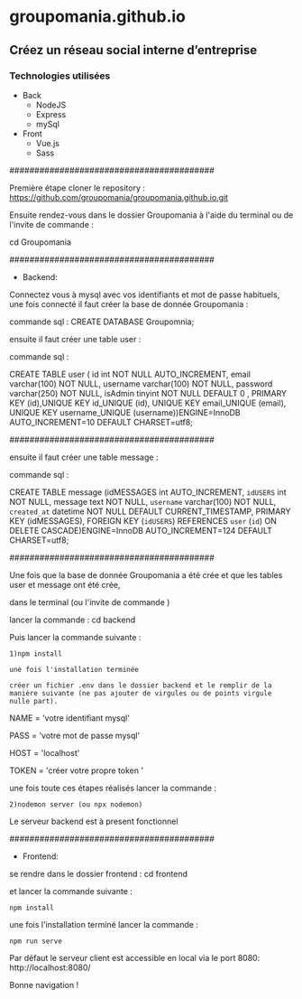 # groupomania.github.io

## Créez un réseau social interne d’entreprise 


### Technologies utilisées
* Back
    * NodeJS
    * Express
    * mySql
* Front
    * Vue.js 
    * Sass

#########################################

Première étape cloner le repository : https://github.com/groupomania/groupomania.github.io.git
 

Ensuite rendez-vous dans le dossier Groupomania à l'aide du terminal ou de l'invite de commande :

cd Groupomania


#########################################

* Backend: 

Connectez vous à mysql avec vos identifiants et mot de passe habituels, une fois connecté il faut créer la base de donnée Groupomania :

commande sql : CREATE DATABASE Groupomnia;

ensuite il faut créer une table user :

commande sql : 

CREATE TABLE user  ( id int NOT NULL AUTO_INCREMENT, 
email varchar(100) NOT NULL, 
username  varchar(100) NOT NULL,
password varchar(250) NOT NULL, 
isAdmin tinyint NOT NULL DEFAULT 0 ,
PRIMARY KEY (id),UNIQUE KEY id_UNIQUE (id),
UNIQUE KEY email_UNIQUE (email),
UNIQUE KEY username_UNIQUE (username))ENGINE=InnoDB AUTO_INCREMENT=10 DEFAULT CHARSET=utf8;

#########################################

ensuite il faut créer une table message :

commande sql : 

CREATE TABLE message (idMESSAGES int AUTO_INCREMENT,
`idUSERS` int NOT NULL,
 message text NOT NULL,
`username` varchar(100) NOT NULL,
`created_at` datetime NOT NULL DEFAULT CURRENT_TIMESTAMP, 
 PRIMARY KEY (idMESSAGES),
 FOREIGN KEY (`idUSERS`) REFERENCES `user` (`id`) ON DELETE CASCADE)ENGINE=InnoDB AUTO_INCREMENT=124 DEFAULT CHARSET=utf8;
 
 #########################################
 
 
 Une fois que la base de donnée Groupomania a été crée et que les tables user et message ont été crée, 

dans le terminal (ou l'invite de commande )

lancer la commande : cd backend

Puis lancer la commande suivante :
     
    1)npm install 
    
    une fois l'installation terminée 
    
    créer un fichier .env dans le dossier backend et le remplir de la manière suivante (ne pas ajouter de virgules ou de points virgule nulle part).
    
 
   NAME = 'votre identifiant mysql'

   PASS = 'votre mot de passe mysql'

   HOST = 'localhost'

  TOKEN = 'créer votre propre token  '


une fois toute ces étapes réalisés lancer la commande :
    
    2)nodemon server (ou npx nodemon)
    
   
   
Le serveur backend est à present fonctionnel 
    
    
#########################################



* Frontend:

 se rendre dans le dossier frontend : cd frontend

et lancer la commande suivante :

    npm install
     
 une fois l'installation terminé lancer la commande :    
     
    npm run serve

Par défaut le serveur client est accessible en local via le port 8080: http://localhost:8080/

Bonne navigation !
